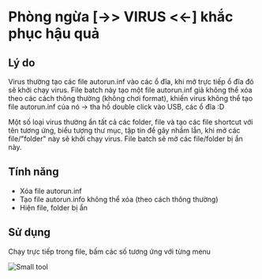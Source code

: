 # Phòng ngừa [->> VIRUS <<-] khắc phục hậu quả

## Lý do
Virus thường tạo các file autorun.inf vào các ổ đĩa, khi mở trực tiếp ổ đĩa đó sẽ khởi chạy virus. File batch này tạo một file autorun.inf giả không thể xóa theo các cách thông thường (không chơi format), khiến virus không thể tạo file autorun.inf của nó -> tha hồ double click vào USB, các ổ đĩa :D

Một số loại virus thường ẩn tất cả các folder, file và tạo các file shortcut với tên tương ứng, biểu tượng thư mục, tập tin để gây nhầm lẫn, khi mở các file/"folder" này sẽ khởi chạy virus. File batch sẽ mở các file/folder bị ẩn này.

## Tính năng
 * Xóa file autorun.inf
 * Tạo file autorun.info không thể xóa (theo cách thông thường)
 * Hiện file, folder bị ẩn
 
## Sử dụng
Chạy trực tiếp trong file, bấm các số tương ứng với từng menu

![Small tool](http://i.imgur.com/MRlYKFE.png)